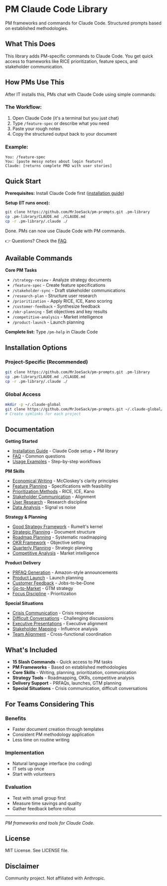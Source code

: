 # PM Claude Code Library

PM frameworks and commands for Claude Code. Structured prompts based on established methodologies.

## What This Does

This library adds PM-specific commands to Claude Code. You get quick access to frameworks like RICE prioritization, feature specs, and stakeholder communication.

## How PMs Use This

After IT installs this, PMs chat with Claude Code using simple commands:

### The Workflow:
1. Open Claude Code (it's a terminal but you just chat)
2. Type `/feature-spec` or describe what you need
3. Paste your rough notes
4. Copy the structured output back to your document

### Example:
```
You: /feature-spec
You: [paste messy notes about login feature]
Claude: [returns complete PRD with user stories]
```

## Quick Start

**Prerequisites:** Install Claude Code first ([installation guide](docs/installation.md))

**Setup (IT runs once):**
```bash
git clone https://github.com/MrJoeSack/pm-prompts.git .pm-library
cp .pm-library/CLAUDE.md ./CLAUDE.md
cp -r .pm-library/.claude ./
```

Done. PMs can now use Claude Code with PM commands.

👉 Questions? Check the [FAQ](docs/FAQ.md).

## Available Commands

**Core PM Tasks**
- `/strategy-review` - Analyze strategy documents
- `/feature-spec` - Create feature specifications  
- `/stakeholder-sync` - Draft stakeholder communications
- `/research-plan` - Structure user research
- `/prioritization` - Apply RICE, ICE, Kano scoring
- `/customer-feedback` - Synthesize feedback
- `/okr-planning` - Set objectives and key results
- `/competitive-analysis` - Market intelligence
- `/product-launch` - Launch planning

**Complete list:** Type `/pm-help` in Claude Code

## Installation Options

### Project-Specific (Recommended)
```bash
git clone https://github.com/MrJoeSack/pm-prompts.git .pm-library
cp .pm-library/CLAUDE.md ./CLAUDE.md
cp -r .pm-library/.claude ./
```

### Global Access
```bash
mkdir -p ~/.claude-global
git clone https://github.com/MrJoeSack/pm-prompts.git ~/.claude-global/pm-library
# Create symlinks for each project
```

## Documentation

**Getting Started**
- [Installation Guide](docs/installation.md) - Claude Code setup + PM library
- [FAQ](docs/FAQ.md) - Common questions
- [Usage Examples](docs/usage-examples.md) - Step-by-step workflows

**PM Skills**
- [Economical Writing](core/economical-writing.md) - McCloskey's clarity principles
- [Feature Planning](core/feature-planning.md) - Specifications with feasibility
- [Prioritization Methods](core/prioritization-methods.md) - RICE, ICE, Kano
- [Stakeholder Communication](core/stakeholder-communication.md) - Alignment
- [User Research](core/user-research.md) - Research discipline
- [Data Analysis](core/data-analysis.md) - Signal vs noise

**Strategy & Planning**
- [Good Strategy Framework](strategy/good-strategy-framework.md) - Rumelt's kernel
- [Strategic Planning](strategy/strategic-planning.md) - Document structure
- [Roadmap Planning](strategy/roadmap-planning.md) - Systematic roadmapping
- [OKR Framework](strategy/okr-framework.md) - Objective setting
- [Quarterly Planning](strategy/quarterly-planning.md) - Strategic planning
- [Competitive Analysis](strategy/competitive-analysis.md) - Market intelligence

**Product Delivery**
- [PRFAQ Generation](product-delivery/prfaq-generation.md) - Amazon-style announcements
- [Product Launch](product-delivery/product-launch.md) - Launch planning
- [Customer Feedback](product-delivery/customer-feedback.md) - Jobs-to-be-Done
- [Go-to-Market](product-delivery/go-to-market.md) - GTM strategy
- [Focus Discipline](product-delivery/focus-discipline.md) - Prioritization

**Special Situations**
- [Crisis Communication](special-situations/crisis-communication.md) - Crisis response
- [Difficult Conversations](special-situations/difficult-conversations.md) - Challenging discussions
- [Executive Presentations](special-situations/executive-presentations.md) - Executive alignment
- [Stakeholder Mapping](special-situations/stakeholder-mapping.md) - Influence analysis
- [Team Alignment](special-situations/team-alignment.md) - Cross-functional coordination

## What's Included

- **15 Slash Commands** - Quick access to PM tasks  
- **PM Frameworks** - Based on established methodologies  
- **Core Skills** - Writing, planning, prioritization, communication
- **Strategy Tools** - Roadmapping, OKRs, competitive analysis
- **Delivery Support** - PRFAQs, launches, GTM planning
- **Special Situations** - Crisis communication, difficult conversations

## For Teams Considering This

### Benefits
- Faster document creation through templates
- Consistent PM methodology application
- Less time on routine writing

### Implementation
- Natural language interface (no coding)
- IT sets up once
- Start with volunteers

### Evaluation
- Test with small group first
- Measure time savings and quality
- Gather feedback before rollout

---

*PM frameworks and tools for Claude Code.*

## License

MIT License. See LICENSE file.

## Disclaimer

Community project. Not affiliated with Anthropic.